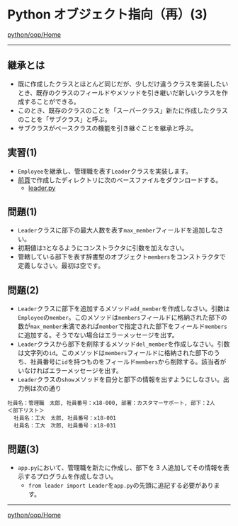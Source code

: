 # Python オブジェクト指向（再）(3)

[python/oop/Home](Home.md)

---

## 継承とは

- 既に作成したクラスとほとんど同じだが、少しだけ違うクラスを実装したいとき、既存のクラスのフィールドやメソッドを引き継いだ新しいクラスを作成することができる。
- このとき、既存のクラスのことを「スーパークラス」新たに作成したクラスのことを「サブクラス」と呼ぶ。
- サブクラスがベースクラスの機能を引き継ぐことを継承と呼ぶ。

## 実習(1)

- `Employee`を継承し、管理職を表す`Leader`クラスを実装します。
- [前頁](./python_oop_02.md)で作成したディレクトリに次のベースファイルをダウンロードする。
  - [leader.py](https://raw.githubusercontent.com/KMiyawaki/lectures/master/python/oop/python_oop_03/leader.py)

## 問題(1)

- `Leader`クラスに部下の最大人数を表す`max_member`フィールドを追加しなさい。
- 初期値は`3`となるようにコンストラクタに引数を加えなさい。
- 管轄している部下を表す辞書型のオブジェクト`members`をコンストラクタで定義しなさい。最初は空です。

## 問題(2)

- `Leader`クラスに部下を追加するメソッド`add_member`を作成しなさい。引数は`Employee`の`member`。このメソッドは`members`フィールドに格納された部下の数が`max_member`未満であれば`member`で指定された部下をフィールド`members`に追加する。そうでない場合はエラーメッセージを出す。
- `Leader`クラスから部下を削除するメソッド`del_member`を作成しなさい。引数は文字列の`id`。このメソッドは`members`フィールドに格納された部下のうち、社員番号に`id`を持つものをフィールド`members`から削除する。該当者がいなければエラーメッセージを出す。
- `Leader`クラスの`show`メソッドを自分と部下の情報を出すようにしなさい。出力例は次の通り

```text
社員名：管理職　太郎, 社員番号：x18-000, 部署：カスタマーサポート, 部下：2人
＜部下リスト＞
  社員名：工大　太郎, 社員番号：x18-001
  社員名：工大　次郎, 社員番号：x18-031
```

## 問題(3)

- `app.py`において、管理職を新たに作成し、部下を 3 人追加してその情報を表示するプログラムを作成しなさい。
  - `from leader import Leader`を`app.py`の先頭に追記する必要があります。

---

[python/oop/Home](Home.md)
